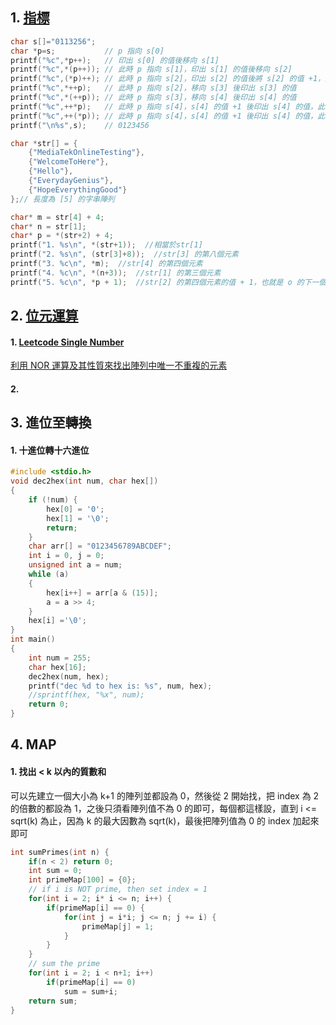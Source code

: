 ## 1. [指標](https://github.com/JrPhy/C_tutorial/blob/main/CH5-%E6%8C%87%E6%A8%99%E8%88%87%E5%AD%97%E4%B8%B2.md)
```C
char s[]="0113256";
char *p=s;           // p 指向 s[0]
printf("%c",*p++);   // 印出 s[0] 的值後移向 s[1]
printf("%c",*(p++)); // 此時 p 指向 s[1]，印出 s[1] 的值後移向 s[2]
printf("%c",(*p)++); // 此時 p 指向 s[2]，印出 s[2] 的值後將 s[2] 的值 +1，此時 s[2] = 2
printf("%c",*++p);   // 此時 p 指向 s[2]，移向 s[3] 後印出 s[3] 的值
printf("%c",*(++p)); // 此時 p 指向 s[3]，移向 s[4] 後印出 s[4] 的值
printf("%c",++*p);   // 此時 p 指向 s[4]，s[4] 的值 +1 後印出 s[4] 的值，此時 s[4] = 3
printf("%c",++(*p)); // 此時 p 指向 s[4]，s[4] 的值 +1 後印出 s[4] 的值，此時 s[4] = 4
printf("\n%s",s);    // 0123456
```

```c
char *str[] = {
    {"MediaTekOnlineTesting"},
    {"WelcomeToHere"},
    {"Hello"},
    {"EverydayGenius"},
    {"HopeEverythingGood"}
};// 長度為 [5] 的字串陣列

char* m = str[4] + 4;
char* n = str[1];
char* p = *(str+2) + 4;
printf("1. %s\n", *(str+1));  //相當於str[1]
printf("2. %s\n", (str[3]+8));  //str[3] 的第八個元素
printf("3. %c\n", *m);  //str[4] 的第四個元素
printf("4. %c\n", *(n+3));  //str[1] 的第三個元素
printf("5. %c\n", *p + 1);  //str[2] 的第四個元素的值 + 1，也就是 o 的下一個字母 p
```
## 2. [位元運算](https://github.com/JrPhy/C_tutorial/blob/main/CH9-%E4%BD%8D%E5%85%83%E9%81%8B%E7%AE%97.md)
#### 1. [Leetcode Single Number](https://leetcode.com/problems/single-number/)
[利用 NOR 運算及其性質來找出陣列中唯一不重複的元素](https://github.com/JrPhy/C_tutorial/blob/main/CH9-%E4%BD%8D%E5%85%83%E9%81%8B%E7%AE%97.md#4-%E6%89%BE%E5%87%BA%E9%99%A3%E5%88%97%E4%B8%AD%E5%94%AF%E4%B8%80%E4%B8%8D%E9%87%8D%E8%A4%87%E7%9A%84%E5%85%83%E7%B4%A0)

#### 2. 

## 3. 進位至轉換
#### 1. 十進位轉十六進位
```c
#include <stdio.h>
void dec2hex(int num, char hex[])
{
    if (!num) {
        hex[0] = '0';
        hex[1] = '\0';
        return;
    }
    char arr[] = "0123456789ABCDEF";
    int i = 0, j = 0;
    unsigned int a = num;
    while (a)
    {
        hex[i++] = arr[a & (15)];
        a = a >> 4;
    }
    hex[i] ='\0';
}
int main()
{
    int num = 255;
    char hex[16];
    dec2hex(num, hex);
    printf("dec %d to hex is: %s", num, hex);
    //sprintf(hex, "%x", num);
    return 0;
}
```

## 4. MAP
#### 1. 找出 < k 以內的質數和
可以先建立一個大小為 k+1 的陣列並都設為 0，然後從 2 開始找，把 index 為 2 的倍數的都設為 1，之後只須看陣列值不為 0 的即可，每個都這樣設，直到 i <= sqrt(k) 為止，因為 k 的最大因數為 sqrt(k)，最後把陣列值為 0 的 index 加起來即可
```cpp
int sumPrimes(int n) {
    if(n < 2) return 0;
    int sum = 0;
    int primeMap[100] = {0};
    // if i is NOT prime, then set index = 1
    for(int i = 2; i* i <= n; i++) {
        if(primeMap[i] == 0) {
            for(int j = i*i; j <= n; j += i) {
                primeMap[j] = 1;
            }
        }
    }
    // sum the prime
    for(int i = 2; i < n+1; i++)
        if(primeMap[i] == 0)
            sum = sum+i;
    return sum;
}
```
